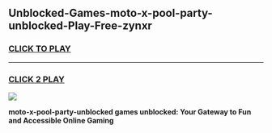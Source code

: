 
## Unblocked-Games-moto-x-pool-party-unblocked-Play-Free-zynxr
<h3>
<a href="https://premium76.site?title=moto-x-pool-party-unblocked&ref=18A1">CLICK TO PLAY</a></h3>
<hr>

<h3>
<a href="https://premium76.site?title=moto-x-pool-party-unblocked&ref=18A1">CLICK 2 PLAY</a>
  
</h3>

<a href="https://premium76.site?title=moto-x-pool-party-unblocked&ref=18A1"><img src="https://clearcache.store/games.png"></a>


**moto-x-pool-party-unblocked games unblocked: Your Gateway to Fun and Accessible Online Gaming**
